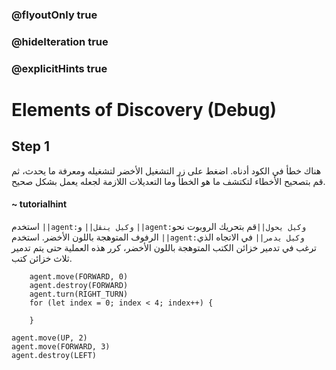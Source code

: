 ### @flyoutOnly true
### @hideIteration true
### @explicitHints true

# Elements of Discovery (Debug)

## Step 1
هناك خطأ في الكود أدناه. اضغط على زر التشغيل الأخضر لتشغيله ومعرفة ما يحدث، ثم قم بتصحيح الأخطاء لتكتشف ما هو الخطأ وما التعديلات اللازمة لجعله يعمل بشكل صحيح.

#### ~ tutorialhint  
استخدم ``||agent:وكيل ينقل||`` و ``||agent:وكيل يحول||``قم بتحريك الروبوت نحو الرفوف المتوهجة باللون الأخضر. استخدم ``||agent:وكيل يدمر||`` في الاتجاه الذي ترغب في تدمير خزائن الكتب المتوهجة باللون الأخضر، كرر هذه العملية حتى يتم تدمير ثلاث خزائن كتب.

```ghost
    agent.move(FORWARD, 0)
    agent.destroy(FORWARD)
    agent.turn(RIGHT_TURN)
    for (let index = 0; index < 4; index++) {
    	
    }
```
```template
agent.move(UP, 2)
agent.move(FORWARD, 3)
agent.destroy(LEFT)
```
```package
```
